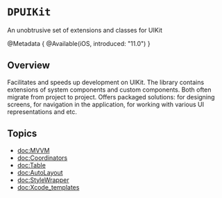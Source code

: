 # ``DPUIKit``

An unobtrusive set of extensions and classes for UIKit

@Metadata {
    @Available(iOS, introduced: "11.0")
}

## Overview

Facilitates and speeds up development on UIKit. The library contains extensions of system components and custom components. Both often migrate from project to project. Offers packaged solutions: for designing screens, for navigation in the application, for working with various UI representations and etc.

## Topics

- <doc:MVVM>
- <doc:Coordinators>
- <doc:Table>
- <doc:AutoLayout>
- <doc:StyleWrapper>
- <doc:Xcode_templates>

